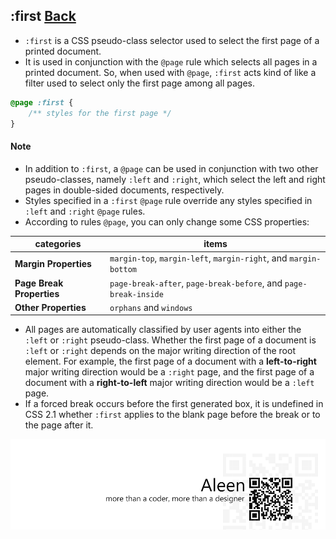 ## :first [**Back**](./../pseudoClass.md)

- `:first` is a CSS pseudo-class selector used to select the first page of a printed document.
- It is used in conjunction with the `@page` rule which selects all pages in a printed document. So, when used with `@page`, `:first` acts kind of like a filter used to select only the first page among all pages.

```css
@page :first {
    /** styles for the first page */
}
```

#### Note

- In addition to `:first`, a `@page` can be used in conjunction with two other pseudo-classes, namely `:left` and `:right`, which select the left and right pages in double-sided documents, respectively.
- Styles specified in a `:first` `@page` rule override any styles specified in `:left` and `:right` `@page` rules.
- According to rules `@page`, you can only change some CSS properties:

categories|items
----------|-----
**Margin Properties**|`margin-top`, `margin-left`, `margin-right`, and `margin-bottom`
**Page Break Properties**|`page-break-after`, `page-break-before`, and `page-break-inside`
**Other Properties**|`orphans` and `windows`

- All pages are automatically classified by user agents into either the `:left` or `:right` pseudo-class. Whether the first page of a document is `:left` or `:right` depends on the major writing direction of the root element. For example, the first page of a document with a **left-to-right** major writing direction would be a `:right` page, and the first page of a document with a **right-to-left** major writing direction would be a `:left` page.
- If a forced break occurs before the first generated box, it is undefined in CSS 2.1 whether `:first` applies to the blank page before the break or to the page after it.

<a href="http://aleen42.github.io/" target="_blank" ><img src="./../../../pic/tail.gif"></a>